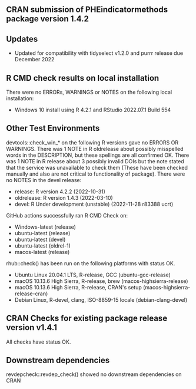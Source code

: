 ## CRAN submission of PHEindicatormethods package version 1.4.2


## Updates

* Updated for compatibility with tidyselect v1.2.0 and purrr release due December 2022


## R CMD check results on local installation

There were no ERRORs, WARNINGS or NOTES on the following local installation:
* Windows 10 install using R 4.2.1 and RStudio 2022.07.1 Build 554


## Other Test Environments 

devtools::check_win_* on the following R versions gave no ERRORS OR WARNINGS.  There was 1 NOTE in R oldrelease about possibly misspelled words in the DESCRIPTION, but these spellings are all confirmed OK. There was 1 NOTE in R release about 3 possibly invalid DOIs but the note stated that the service was unavailable to check them (These have been checked manually and also are not critical to functionality of package). There were no NOTES in the devel release:  
* release:    R version 4.2.2 (2022-10-31) 
* oldrelease: R version 1.4.3 (2022-03-10)
* devel:      R Under development (unstable) (2022-11-28 r83388 ucrt)  

GitHub actions successfully ran R CMD Check on:  
* Windows-latest (release)
* ubuntu-latest (release)
* ubuntu-latest (devel)
* ubuntu-latest (oldrel-1)
* macos-latest (release) 


rhub::check() has been run on the following platforms with status OK.  
* Ubuntu Linux 20.04.1 LTS, R-release, GCC (ubuntu-gcc-release)
* macOS 10.13.6 High Sierra, R-release, brew (macos-highsierra-release)
* macOS 10.13.6 High Sierra, R-release, CRAN's setup (macos-highsierra-release-cran) 
* Debian Linux, R-devel, clang, ISO-8859-15 locale (debian-clang-devel)


## CRAN Checks for existing package release version v1.4.1

All checks have status OK.


## Downstream dependencies

revdepcheck::revdep_check() showed no downstream dependencies on CRAN
